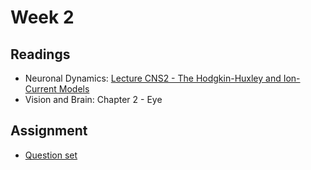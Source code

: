 # Week 2

## Readings
* Neuronal Dynamics: [Lecture CNS2 - The Hodgkin-Huxley and Ion-Current Models](https://youtube.com/playlist?list=PL7SYVykTNxXa0ghh9zj2-Anneld4BoTlC)
* Vision and Brain: Chapter 2 - Eye

## Assignment
* [Question set](Summer_23_Week_2_Question_Set.pdf)
